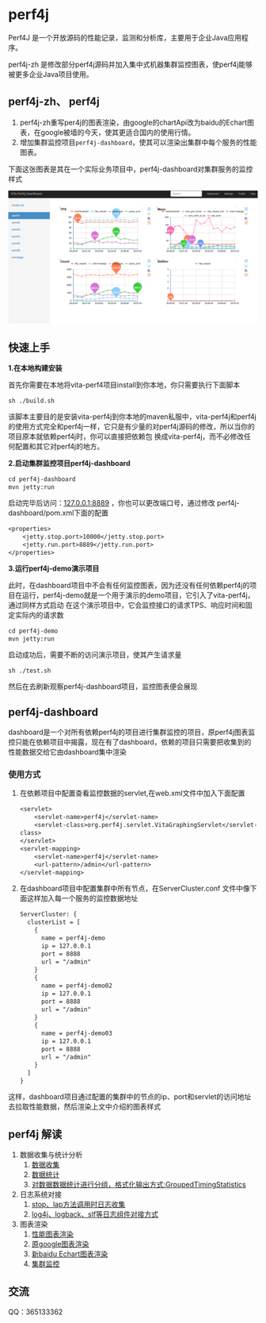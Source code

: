 # perf4j

Perf4J 是一个开放源码的性能记录，监测和分析库，主要用于企业Java应用程序。

perf4j-zh 是修改部分perf4j源码并加入集中式机器集群监控图表，使perf4j能够被更多企业Java项目使用。


## perf4j-zh、 perf4j 

1. perf4j-zh重写per4j的图表渲染，由google的chartApi改为baidu的Echart图表，在google被墙的今天，使其更适合国内的使用行情。
1. 增加集群监控项目`perf4j-dashboard`，使其可以渲染出集群中每个服务的性能图表。

下面这张图表是其在一个实际业务项目中，perf4j-dashboard对集群服务的监控样式

![Alt text](doc/dashboard.png)


## 快速上手

**1.在本地构建安装**

首先你需要在本地将vita-perf4项目install到你本地，你只需要执行下面脚本

    sh ./build.sh
    
该脚本主要目的是安装vita-perf4j到你本地的maven私服中，vita-perf4j和perf4j的使用方式完全和perf4j一样，它只是有少量的对perf4j源码的修改，所以当你的项目原本就依赖perf4j时，你可以直接把依赖包
换成vita-perf4j，而不必修改任何配置和其它对perf4j的地方。    
    
**2.启动集群监控项目perf4j-dashboard**
    
    cd perf4j-dashboard
    mvn jetty:run
    
启动完毕后访问：[127.0.0.1:8889](http://127.0.0.1:8889) ，你也可以更改端口号，通过修改 perf4j-dashboard/pom.xml下面的配置
    
    <properties>
        <jetty.stop.port>10000</jetty.stop.port>
        <jetty.run.port>8889</jetty.run.port>
    </properties>
    

**3.运行perf4j-demo演示项目**

此时，在dashboard项目中不会有任何监控图表，因为还没有任何依赖perf4j的项目在运行，perf4j-demo就是一个用于演示的demo项目，它引入了vita-perf4j，通过同样方式启动
在这个演示项目中，它会监控接口的请求TPS、响应时间和固定实际内的请求数
 
    cd perf4j-demo
    mvn jetty:run
    
启动成功后，需要不断的访问演示项目，使其产生请求量
    
    sh ./test.sh

然后在去刷新观察perf4j-dashboard项目，监控图表便会展现 
   
   
## perf4j-dashboard
   
dashboard是一个对所有依赖perf4j的项目进行集群监控的项目，原perf4j图表监控只能在依赖项目中揭露，现在有了dashboard，依赖的项目只需要把收集到的性能数据交给它由dashboard集中渲染

### 使用方式

1. 在依赖项目中配置查看监控数据的servlet,在web.xml文件中加入下面配置

     ```
     <servlet>
         <servlet-name>perf4j</servlet-name>
         <servlet-class>org.perf4j.servlet.VitaGraphingServlet</servlet-class>
     </servlet>
     <servlet-mapping>
         <servlet-name>perf4j</servlet-name>
         <url-pattern>/admin</url-pattern>
     </servlet-mapping>
     ```
     
2. 在dashboard项目中配置集群中所有节点，在ServerCluster.conf 文件中像下面这样加入每一个服务的监控数据地址
   
    ```
    ServerCluster: {
      clusterList = [
        {
          name = perf4j-demo
          ip = 127.0.0.1
          port = 8888
          url = "/admin"
        }
        {
          name = perf4j-demo02
          ip = 127.0.0.1
          port = 8888
          url = "/admin"
        }
        {
          name = perf4j-demo03
          ip = 127.0.0.1
          port = 8888
          url = "/admin"
        }
      ]
    }
    ```
     
这样，dashboard项目通过配置的集群中的节点的ip、port和servlet的访问地址去拉取性能数据，然后渲染上文中介绍的图表样式     


## perf4j  解读

1. 数据收集与统计分析
    1. [数据收集](./doc/StopWatch.md)
    1. [数据统计](./doc/TimingStatistics.md)
    1. [对数据数据统计进行分组，格式化输出方式:GroupedTimingStatistics](./doc/GroupedTimingStatistics.md)
1. 日志系统对接
    1. [stop、lap方法调用时日志收集](./doc/LoggingStopWatch.md)
    1. [log4j、logback、slf等日志组件对接方式](./doc/Log4jStopWatch.md)
1. 图表渲染
    1. [性能图表渲染](./doc/graph.md)
    1. [原google图表渲染](./doc/GoogleChart.md)
    1. [新baidu Echart图表渲染](./doc/Echart.md)
    1. [集群监控](./doc/dashboard.md)
    
    
## 交流

QQ：365133362
   
   
